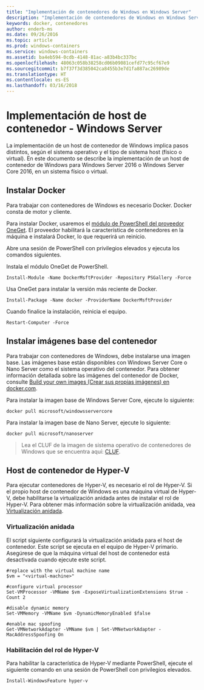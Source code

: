 ```yaml
---
title: "Implementación de contenedores de Windows en Windows Server"
description: "Implementación de contenedores de Windows en Windows Server"
keywords: docker, contenedores
author: enderb-ms
ms.date: 09/26/2016
ms.topic: article
ms.prod: windows-containers
ms.service: windows-containers
ms.assetid: ba4eb594-0cdb-4148-81ac-a83b4bc337bc
ms.openlocfilehash: 48063c058b38258cd06b09081cefd77c95cf67e9
ms.sourcegitcommit: b7f37f3d385042ca8455b3e7d1fa887ac26989de
ms.translationtype: HT
ms.contentlocale: es-ES
ms.lasthandoff: 03/16/2018
---
```

# <a name="container-host-deployment---windows-server"></a>Implementación de host de contenedor - Windows Server

La implementación de un host de contenedor de Windows implica pasos distintos, según el sistema operativo y el tipo de sistema host (físico o virtual). En este documento se describe la implementación de un host de contenedor de Windows para Windows Server 2016 o Windows Server Core 2016, en un sistema físico o virtual.

## <a name="install-docker"></a>Instalar Docker

Para trabajar con contenedores de Windows es necesario Docker. Docker consta de motor y cliente. 

Para instalar Docker, usaremos el [módulo de PowerShell del proveedor OneGet](https://github.com/OneGet/MicrosoftDockerProvider). El proveedor habilitará la característica de contenedores en la máquina e instalará Docker, lo que requerirá un reinicio. 

Abre una sesión de PowerShell con privilegios elevados y ejecuta los comandos siguientes.

Instala el módulo OneGet de PowerShell.

```
Install-Module -Name DockerMsftProvider -Repository PSGallery -Force
```

Usa OneGet para instalar la versión más reciente de Docker.

```
Install-Package -Name docker -ProviderName DockerMsftProvider
```

Cuando finalice la instalación, reinicia el equipo.

```
Restart-Computer -Force
```

## <a name="install-base-container-images"></a>Instalar imágenes base del contenedor

Para trabajar con contenedores de Windows, debe instalarse una imagen base. Las imágenes base están disponibles con Windows Server Core o Nano Server como el sistema operativo del contenedor. Para obtener información detallada sobre las imágenes del contenedor de Docker, consulte [Build your own images (Crear sus propias imágenes) en docker.com](https://docs.docker.com/engine/tutorials/dockerimages/).

Para instalar la imagen base de Windows Server Core, ejecute lo siguiente:

```
docker pull microsoft/windowsservercore
```

Para instalar la imagen base de Nano Server, ejecute lo siguiente:

```
docker pull microsoft/nanoserver
```

> Lea el CLUF de la imagen de sistema operativo de contenedores de Windows que se encuentra aquí: [CLUF](../images-eula.md).

## <a name="hyper-v-container-host"></a>Host de contenedor de Hyper-V

Para ejecutar contenedores de Hyper-V, es necesario el rol de Hyper-V. Si el propio host de contenedor de Windows es una máquina virtual de Hyper-V, debe habilitarse la virtualización anidada antes de instalar el rol de Hyper-V. Para obtener más información sobre la virtualización anidada, vea [Virtualización anidada]( https://msdn.microsoft.com/en-us/virtualization/hyperv_on_windows/user_guide/nesting).

### <a name="nested-virtualization"></a>Virtualización anidada

El script siguiente configurará la virtualización anidada para el host de contenedor. Este script se ejecuta en el equipo de Hyper-V primario. Asegúrese de que la máquina virtual del host de contenedor está desactivada cuando ejecute este script.

```
#replace with the virtual machine name
$vm = "<virtual-machine>"

#configure virtual processor
Set-VMProcessor -VMName $vm -ExposeVirtualizationExtensions $true -Count 2

#disable dynamic memory
Set-VMMemory -VMName $vm -DynamicMemoryEnabled $false

#enable mac spoofing
Get-VMNetworkAdapter -VMName $vm | Set-VMNetworkAdapter -MacAddressSpoofing On
```

### <a name="enable-the-hyper-v-role"></a>Habilitación del rol de Hyper-V

Para habilitar la característica de Hyper-V mediante PowerShell, ejecute el siguiente comando en una sesión de PowerShell con privilegios elevados.

```
Install-WindowsFeature hyper-v
```
